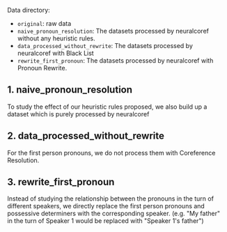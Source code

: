 Data directory:
+ `original`: raw data
+ `naive_pronoun_resolution`: The datasets processed by neuralcoref without any heuristic rules.
+ `data_processed_without_rewrite`: The datasets processed by neuralcoref with Black List
+ `rewrite_first_pronoun`: The datasets processed by neuralcoref with Pronoun Rewrite.



## 1. naive_pronoun_resolution

To study the effect of our heuristic rules proposed, we also build up a dataset which is purely processed by neuralcoref

## 2. data_processed_without_rewrite

For the first person pronouns, we do not process them with Coreference Resolution.

## 3. rewrite_first_pronoun

Instead of studying the relationship between the pronouns in the turn of different speakers, we directly replace the first person pronouns and possessive determiners with the corresponding speaker. (e.g. "My father" in the turn of Speaker 1 would be replaced with "Speaker 1's father")

